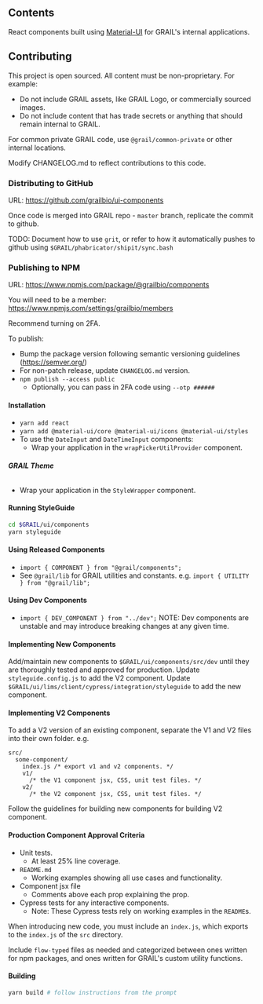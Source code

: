 ## Contents

React components built using [Material-UI](https://material-ui.com/getting-started/installation/) for GRAIL's internal applications.

## Contributing

This project is open sourced. All content must be non-proprietary. For example:

- Do not include GRAIL assets, like GRAIL Logo, or commercially sourced images.
- Do not include content that has trade secrets or anything that should remain internal to GRAIL.

For common private GRAIL code, use `@grail/common-private` or other internal locations.

Modify CHANGELOG.md to reflect contributions to this code.

### Distributing to GitHub

URL: https://github.com/grailbio/ui-components

Once code is merged into GRAIL repo - `master` branch, replicate the commit to github.

TODO: Document how to use `grit`, or refer to how it automatically pushes to github using
`$GRAIL/phabricator/shipit/sync.bash`

### Publishing to NPM

URL: https://www.npmjs.com/package/@grailbio/components

You will need to be a member:
https://www.npmjs.com/settings/grailbio/members

Recommend turning on 2FA.

To publish:

- Bump the package version following semantic versioning guidelines (https://semver.org/)
- For non-patch release, update `CHANGELOG.md` version.
- `npm publish --access public`
  - Optionally, you can pass in 2FA code using `--otp ######`

#### **Installation**

- `yarn add react`
- `yarn add @material-ui/core @material-ui/icons @material-ui/styles`
- To use the `DateInput` and `DateTimeInput` components:
  - Wrap your application in the `wrapPickerUtilProvider` component.

###### **GRAIL Theme**

- Wrap your application in the `StyleWrapper` component.

#### **Running StyleGuide**

```bash
cd $GRAIL/ui/components
yarn styleguide
```

#### **Using Released Components**

- `import { COMPONENT } from "@grail/components";`
- See `@grail/lib` for GRAIL utilities and constants. e.g. `import { UTILITY } from "@grail/lib";`

#### **Using Dev Components**

- `import { DEV_COMPONENT } from "../dev";`
  NOTE: Dev components are unstable and may introduce breaking changes at any given time.

#### **Implementing New Components**

Add/maintain new components to `$GRAIL/ui/components/src/dev` until they are thoroughly tested and approved
for production.
Update `styleguide.config.js` to add the V2 component.
Update `$GRAIL/ui/lims/client/cypress/integration/styleguide` to add the new component.

#### **Implementing V2 Components**

To add a V2 version of an existing component, separate the V1 and V2 files into their own folder.
e.g.

```
src/
  some-component/
    index.js /* export v1 and v2 components. */
    v1/
      /* the V1 component jsx, CSS, unit test files. */
    v2/
      /* the V2 component jsx, CSS, unit test files. */
```

Follow the guidelines for building new components for building V2 component.

#### **Production Component Approval Criteria**

- Unit tests.
  - At least 25% line coverage.
- `README.md`
  - Working examples showing all use cases and functionality.
- Component jsx file
  - Comments above each prop explaining the prop.
- Cypress tests for any interactive components.
  - Note: These Cypress tests rely on working examples in the `README`s.

When introducing new code, you must include an `index.js`, which exports to the
`index.js` of the `src` directory.

Include `flow-typed` files as needed and categorized between ones
written for npm packages, and ones written for GRAIL's custom utility functions.

#### **Building**

```bash
yarn build # follow instructions from the prompt
```
